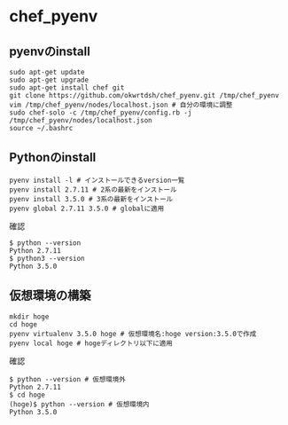 # chef_pyenv

## pyenvのinstall
```shell
sudo apt-get update
sudo apt-get upgrade
sudo apt-get install chef git
git clone https://github.com/okwrtdsh/chef_pyenv.git /tmp/chef_pyenv
vim /tmp/chef_pyenv/nodes/localhost.json # 自分の環境に調整
sudo chef-solo -c /tmp/chef_pyenv/config.rb -j /tmp/chef_pyenv/nodes/localhost.json
source ~/.bashrc
```

## Pythonのinstall
```shell
pyenv install -l # インストールできるversion一覧
pyenv install 2.7.11 # 2系の最新をインストール
pyenv install 3.5.0 # 3系の最新をインストール
pyenv global 2.7.11 3.5.0 # globalに適用
```
確認
```shell
$ python --version
Python 2.7.11
$ python3 --version
Python 3.5.0
```
## 仮想環境の構築
```shell
mkdir hoge
cd hoge
pyenv virtualenv 3.5.0 hoge # 仮想環境名:hoge version:3.5.0で作成
pyenv local hoge # hogeディレクトリ以下に適用
```
確認
```shell
$ python --version # 仮想環境外
Python 2.7.11
$ cd hoge
(hoge)$ python --version # 仮想環境内
Python 3.5.0
```

